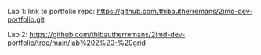 Lab 1:
link to portfolio repo: https://github.com/thibautherremans/2imd-dev-portfolio.git

Lab 2:
https://github.com/thibautherremans/2imd-dev-portfolio/tree/main/lab%202%20-%20grid
